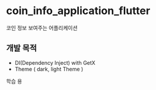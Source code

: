 # coin_info_application_flutter

코인 정보 보여주는 어플리케이션

## 개발 목적
- DI(Dependency Inject) with GetX
- Theme ( dark, light Theme )

학습 용 
